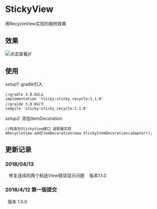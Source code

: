 # StickyView
用RecycleView实现的吸附效果


## 效果
![点击查看jif](https://img-blog.csdn.net/20180413140014257?watermark/2/text/aHR0cHM6Ly9ibG9nLmNzZG4ubmV0L3N1bnhpYW9nYW5nMDIxNA==/font/5a6L5L2T/fontsize/400/fill/I0JBQkFCMA==/dissolve/70)
## 使用
 *setup1:* gradle引入
 ```
 //gradle 3.0.0以上
 implementation 'sticky:sticky_recycle:1.1.0'
 //gralde 3.0.0以下
 compile 'sticky:sticky_recycle:1.1.0'
 ```
 *setup2:* 添加ItemDecoration
 ```
 //构造为StickyView接口 适配器实现
 mRecycleView.addItemDecoration(new StickyItemDecoration(adapter));
 ```
 ## 更新记录
 
 ### 2018/04/13
    修复连续的两个粘连View错误显示问题
    版本1.1.0
    
 ### 2018/4/12 第一版提交
   版本 1.0.0
 
